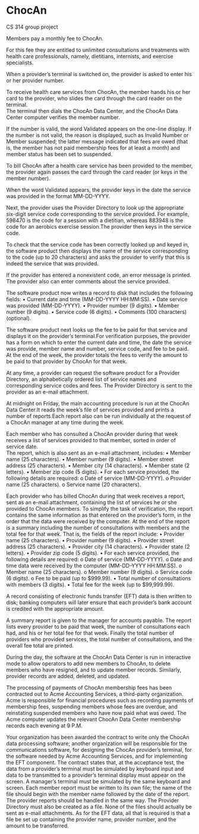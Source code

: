 # ChocAn
CS 314 group project

Members pay a monthly fee to ChocAn.  

For this fee they are entitled to unlimited consultations and treatments 
with health care professionals, namely, dietitians, internists, and exercise specialists.

When a provider’s terminal is switched on, the provider is asked to enter his or her provider number. 

To receive health care services from ChocAn, the member hands his or her card to the provider, who slides the card through the card reader on the terminal.  
The terminal then dials the ChocAn Data Center, and the ChocAn Data Center computer verifies the member number.  

If the number is valid, the word Validated appears on the one-line display.  If the number is not valid, 
the reason is displayed, such as Invalid Number or Member suspended; the latter message indicated that fees are owed 
(that is, the member has not paid membership fees for at least a month) and member status has been set to suspended.  

To bill ChocAn after a health care service has been provided to the member, 
the provider again passes the card through the card reader (or keys in the member 
number).

When the word Validated appears, the provider keys in the date the 
service was provided in the format MM-DD-YYYY.

Next, the provider uses the Provider Directory to look up the appropriate six-digit service code corresponding 
to the service provided.  For example, 598470 is the code for a session with a 
dietitian, whereas 883948 is the code for an aerobics exercise session.The provider 
then keys in the service code.  

To check that the service code has been correctly looked up and keyed in, the software product then displays the name of the service 
corresponding to the code (up to 20 characters) and asks the provider to verify that 
this is indeed the service that was provided.  

If the provider has entered a nonexistent code, an error message is printed.  The provider also can enter 
comments about the service provided. 

The software product now writes a record to disk that includes the following 
fields: 
• Current date and time (MM-DD-YYYY HH:MM:SS). 
• Date service was provided (MM-DD-YYYY). 
• Provider number (9 digits). 
• Member number (9 digits). 
• Service code (6 digits). 
• Comments (100 characters) (optional). 

The software product next looks up the fee to be paid for that service and displays it 
on the provider’s terminal.For verification purposes, the provider has a form on 
which to enter the current date and time, the date the service was provide, member 
name and number, service code, and fee to be paid.  At the end of the week, the 
provider totals the fees to verify the amount to be paid to that provider by ChocAn 
for that week. 

At any time, a provider can request the software product for a Provider 
Directory, an alphabetically ordered list of service names and corresponding service 
codes and fees.  The Provider Directory is sent to the provider as an e-mail 
attachment. 

At midnight on Friday, the main accounting procedure is run at the ChocAn 
Data Center.It reads the week’s file of services provided and prints a number of 
reports.Each report also can be run individually at the request of a ChocAn 
manager at any time during the week. 

Each member who has consulted a ChocAn provider during that week 
receives a list of services provided to that member, sorted in order of service date.  
The report, which is also sent as an e-mail attachment, includes: 
• Member name (25 characters). 
• Member number (9 digits). 
• Member street address (25 characters). 
• Member city (14 characters). 
• Member state (2 letters). 
• Member zip code (5 digits). 
• For each service provided, the following details are required: 
o Date of service (MM-DD-YYYY). 
o Provider name (25 characters). 
o Service name (20 characters). 

Each provider who has billed ChocAn during that week receives a report, 
sent as an e-mail attachment, containing the list of services he or she provided to 
ChocAn members.  To simplify the task of verification, the report contains the same 
information as that entered on the provider’s form, in the order that the data were 
received by the computer.  At the end of the report is a summary including the 
number of consultations with members and the total fee for that week.  That is, the 
fields of the report include: 
• Provider name (25 characters). 
• Provider number (9 digits). 
• Provider street address (25 characters). 
• Provider city (14 characters). 
• Provider state (2 letters). 
• Provider zip code (5 digits). 
• For each service provided, the following details are required: 
o Date of service (MM-DD-YYYY). 
o Date and time data were received by the computer (MM-DD-YYYY 
HH:MM:SS). 
o Member name (25 characters). 
o Member number (9 digits). 
o Service code (6 digits). 
o Fee to be paid (up to $999.99). 
• Total number of consultations with members (3 digits). 
• Total fee for the week (up to $99,999.99). 

A record consisting of electronic funds transfer (EFT) data is then written to 
disk; banking computers will later ensure that each provider’s bank account is 
credited with the appropriate amount. 

  A summary report is given to the manager for accounts payable.  The report 
lists every provider to be paid that week, the number of consultations each had, and 
his or her total fee for that week.  Finally the total number of providers who 
provided services, the total number of consultations, and the overall fee total are 
printed. 

  During the day, the software at the ChocAn Data Center is run in interactive 
mode to allow operators to add new members to ChocAn, to delete members who 
have resigned, and to update member records.  Similarly, provider records are 
added, deleted, and updated. 

  The processing of payments of ChocAn membership fees has been contracted 
out to Acme Accounting Services, a third-party organization.  Acme is responsible 
for financial procedures such as recording payments of membership fees, 
suspending members whose fees are overdue, and reinstating suspended members 
who have now paid what was owed.  The Acme computer updates the relevant 
ChocAn Data Center membership records each evening at 9 P.M. 

  Your organization has been awarded the contract to write only the ChocAn 
data processing software; another organization will be responsible for the 
communications software, for designing the ChocAn provider’s terminal, for the 
software needed by Acme Accounting Services, and for implementing the EFT 
component.  The contract states that, at the acceptance test, the data from a 
provider’s terminal must be simulated by keyboard input and data to be transmitted 
to a provider’s terminal display must appear on the screen.  A manager’s terminal 
must be simulated by the same keyboard and screen.  Each member report must be 
written to its own file; the name of the file should begin with the member name 
followed by the date of the report.  The provider reports should be handled in the 
same way.  The Provider Directory must also be created as a file.  None of the files 
should actually be sent as e-mail attachments.  As for the EFT data, all that is 
required is that a file be set up containing the provider name, provider number, and 
the amount to be transferred. 
